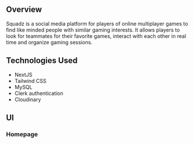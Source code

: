 ## Overview
Squadz is a social media platform for players of online multiplayer games to find like minded people with similar gaming interests. It allows players to look for teammates for their favorite games, interact with each other in real time and organize gaming sessions.

## Technologies Used
<ul>
  <li>NextJS</li>
  <li>Tailwind CSS</li>
  <li>MySQL</li>
  <li>Clerk authentication</li>
  <li>Cloudinary</li>
</ul>

## UI
### Homepage
